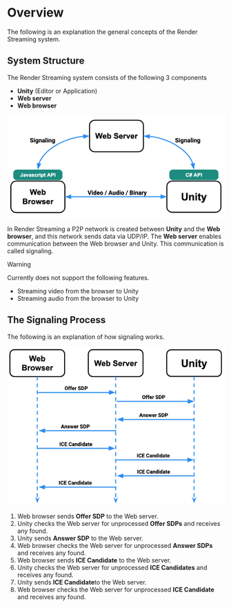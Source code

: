 # Overview

The following is an explanation the general concepts of the Render Streaming system. 

## System Structure

The Render Streaming system consists of the following 3 components

- **Unity** (Editor or Application)
- **Web server**
- **Web browser** 

![Render Streaming Overview](images/renderstreaming_overview.png)


In Render Streaming a P2P network is created between **Unity** and the **Web browser**, and this network sends data via UDP/IP. The **Web server** enables communication between the Web browser and Unity. This communication is called signaling. 

> [!WARNING]
> Currently does not support the following features.
>
> - Streaming video from the browser to Unity
> - Streaming audio from the browser to Unity

## The Signaling Process

The following is an explanation of how signaling works. 

![Render Streaming Sequence](images/renderstreaming_sequence.png)

1. Web browser sends **Offer SDP** to the Web server.
2. Unity checks the Web server for unprocessed **Offer SDPs** and receives any found.
3. Unity sends **Answer SDP** to the Web server.
4. Web browser checks the Web server for unprocessed **Answer SDPs** and receives any found.
5. Web browser sends **ICE Candidate** to the Web server.
6. Unity checks the Web server for unprocessed **ICE Candidates** and receives any found. 
7. Unity sends **ICE Candidate**to the Web server.
8. Web browser checks the Web server for unprocessed **ICE Candidate** and receives any found. 